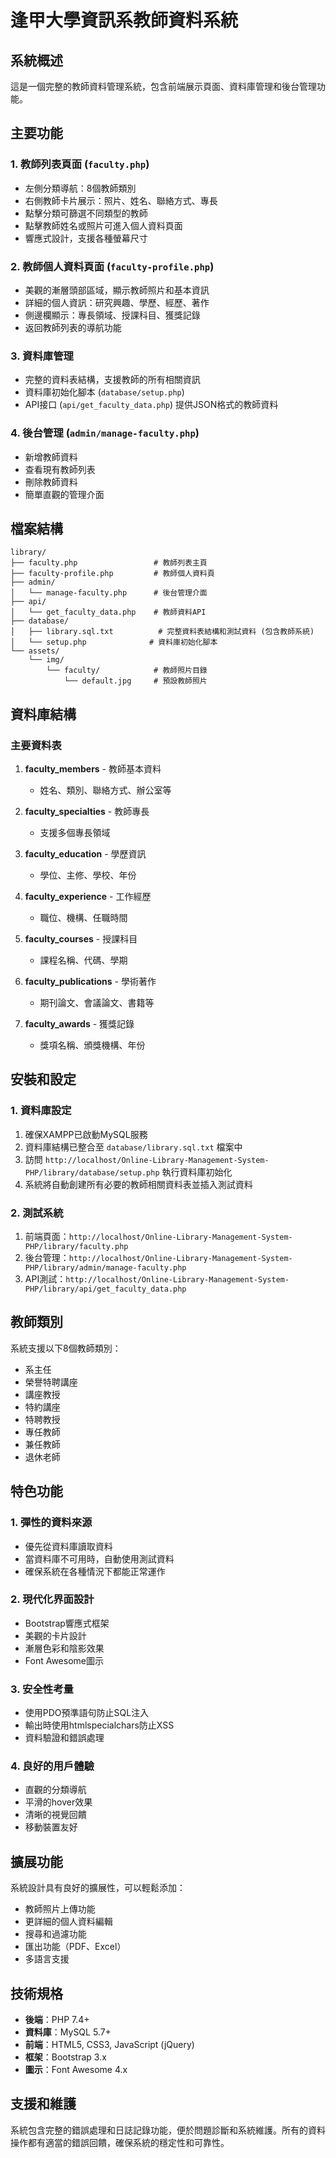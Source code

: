 # 逢甲大學資訊系教師資料系統

## 系統概述

這是一個完整的教師資料管理系統，包含前端展示頁面、資料庫管理和後台管理功能。

## 主要功能

### 1. 教師列表頁面 (`faculty.php`)
- 左側分類導航：8個教師類別
- 右側教師卡片展示：照片、姓名、聯絡方式、專長
- 點擊分類可篩選不同類型的教師
- 點擊教師姓名或照片可進入個人資料頁面
- 響應式設計，支援各種螢幕尺寸

### 2. 教師個人資料頁面 (`faculty-profile.php`)
- 美觀的漸層頭部區域，顯示教師照片和基本資訊
- 詳細的個人資訊：研究興趣、學歷、經歷、著作
- 側邊欄顯示：專長領域、授課科目、獲獎記錄
- 返回教師列表的導航功能

### 3. 資料庫管理
- 完整的資料表結構，支援教師的所有相關資訊
- 資料庫初始化腳本 (`database/setup.php`)
- API接口 (`api/get_faculty_data.php`) 提供JSON格式的教師資料

### 4. 後台管理 (`admin/manage-faculty.php`)
- 新增教師資料
- 查看現有教師列表
- 刪除教師資料
- 簡單直觀的管理介面

## 檔案結構

```
library/
├── faculty.php                 # 教師列表主頁
├── faculty-profile.php         # 教師個人資料頁
├── admin/
│   └── manage-faculty.php      # 後台管理介面
├── api/
│   └── get_faculty_data.php    # 教師資料API
├── database/
│   ├── library.sql.txt          # 完整資料表結構和測試資料 (包含教師系統)
│   └── setup.php              # 資料庫初始化腳本
└── assets/
    └── img/
        └── faculty/            # 教師照片目錄
            └── default.jpg     # 預設教師照片
```

## 資料庫結構

### 主要資料表

1. **faculty_members** - 教師基本資料
   - 姓名、類別、聯絡方式、辦公室等

2. **faculty_specialties** - 教師專長
   - 支援多個專長領域

3. **faculty_education** - 學歷資訊
   - 學位、主修、學校、年份

4. **faculty_experience** - 工作經歷
   - 職位、機構、任職時間

5. **faculty_courses** - 授課科目
   - 課程名稱、代碼、學期

6. **faculty_publications** - 學術著作
   - 期刊論文、會議論文、書籍等

7. **faculty_awards** - 獲獎記錄
   - 獎項名稱、頒獎機構、年份

## 安裝和設定

### 1. 資料庫設定
1. 確保XAMPP已啟動MySQL服務
2. 資料庫結構已整合至 `database/library.sql.txt` 檔案中
3. 訪問 `http://localhost/Online-Library-Management-System-PHP/library/database/setup.php` 執行資料庫初始化
4. 系統將自動創建所有必要的教師相關資料表並插入測試資料

### 2. 測試系統
1. 前端頁面：`http://localhost/Online-Library-Management-System-PHP/library/faculty.php`
2. 後台管理：`http://localhost/Online-Library-Management-System-PHP/library/admin/manage-faculty.php`
3. API測試：`http://localhost/Online-Library-Management-System-PHP/library/api/get_faculty_data.php`

## 教師類別

系統支援以下8個教師類別：
- 系主任
- 榮譽特聘講座
- 講座教授
- 特約講座
- 特聘教授
- 專任教師
- 兼任教師
- 退休老師

## 特色功能

### 1. 彈性的資料來源
- 優先從資料庫讀取資料
- 當資料庫不可用時，自動使用測試資料
- 確保系統在各種情況下都能正常運作

### 2. 現代化界面設計
- Bootstrap響應式框架
- 美觀的卡片設計
- 漸層色彩和陰影效果
- Font Awesome圖示

### 3. 安全性考量
- 使用PDO預準語句防止SQL注入
- 輸出時使用htmlspecialchars防止XSS
- 資料驗證和錯誤處理

### 4. 良好的用戶體驗
- 直觀的分類導航
- 平滑的hover效果
- 清晰的視覺回饋
- 移動裝置友好

## 擴展功能

系統設計具有良好的擴展性，可以輕鬆添加：
- 教師照片上傳功能
- 更詳細的個人資料編輯
- 搜尋和過濾功能
- 匯出功能（PDF、Excel）
- 多語言支援

## 技術規格

- **後端**：PHP 7.4+
- **資料庫**：MySQL 5.7+
- **前端**：HTML5, CSS3, JavaScript (jQuery)
- **框架**：Bootstrap 3.x
- **圖示**：Font Awesome 4.x

## 支援和維護

系統包含完整的錯誤處理和日誌記錄功能，便於問題診斷和系統維護。所有的資料操作都有適當的錯誤回饋，確保系統的穩定性和可靠性。
